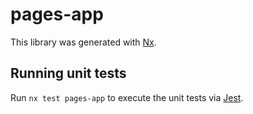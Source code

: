 # pages-app

This library was generated with [Nx](https://nx.dev).

## Running unit tests

Run `nx test pages-app` to execute the unit tests via [Jest](https://jestjs.io).

